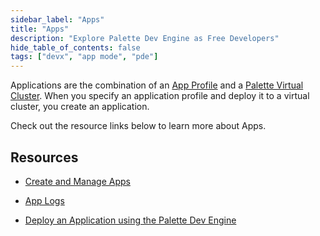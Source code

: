 ```yaml
---
sidebar_label: "Apps"
title: "Apps"
description: "Explore Palette Dev Engine as Free Developers"
hide_table_of_contents: false
tags: ["devx", "app mode", "pde"]
---
```


Applications are the combination of an
[App Profile](../../profiles/app-profiles/create-app-profiles/create-app-profiles.md) and a
[Palette Virtual Cluster](../palette-virtual-clusters/palette-virtual-clusters.md). When you specify an application
profile and deploy it to a virtual cluster, you create an application.

Check out the resource links below to learn more about Apps.

## Resources

- [Create and Manage Apps](create-app.md)

- [App Logs](logs.md)

- [Deploy an Application using the Palette Dev Engine](../../tutorials/cluster-deployment/pde/deploy-app.md)
